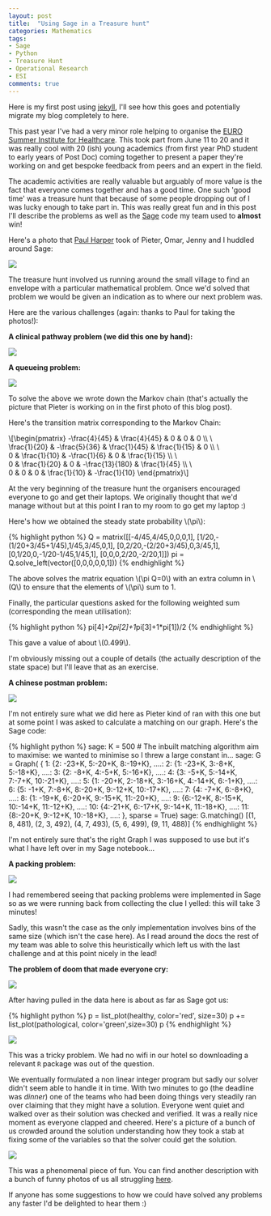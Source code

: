 ```yaml
---
layout: post
title:  "Using Sage in a Treasure hunt"
categories: Mathematics
tags:
- Sage
- Python
- Treasure Hunt
- Operational Research
- ESI
comments: true
---
```


Here is my first post using [jekyll](http://jekyllrb.com/), I'll see how this goes and potentially migrate my blog completely to here.

This past year I've had a very minor role helping to organise the [EURO Summer Institute for Healthcare](http://orahs.di.unito.it/eswi.html).
This took part from June 11 to 20 and it was really cool with 20 (ish) young academics (from first year PhD student to early years of Post Doc) coming together to present a paper they're working on and get bespoke feedback from peers and an expert in the field.

The academic activities are really valuable but arguably of more value is the fact that everyone comes together and has a good time.
One such 'good time' was a treasure hunt that because of some people dropping out of I was lucky enough to take part in.
This was really great fun and in this post I'll describe the problems as well as the [Sage](http://sagemath.org/) code my team used to __almost__ win!

Here's a photo that [Paul Harper](https://plus.google.com/+PaulHarper/posts) took of Pieter, Omar, Jenny and I huddled around Sage:

![]({{site.baseurl}}/assets/images/huddled_around_sage.jpg)

The treasure hunt involved us running around the small village to find an envelope with a particular mathematical problem.
Once we'd solved that problem we would be given an indication as to where our next problem was.

Here are the various challenges (again: thanks to Paul for taking the photos!):

**A clinical pathway problem (we did this one by hand):**

![]({{site.baseurl}}/assets/images/ESI_challenge_1.jpg)

**A queueing problem:**

![]({{site.baseurl}}/assets/images/ESI_challenge_2.jpg)

To solve the above we wrote down the Markov chain (that's actually the picture that Pieter is working on in the first photo of this blog post).

Here's the transition matrix corresponding to the Markov Chain:

\\[\begin{pmatrix}
-\frac{4}{45} & \frac{4}{45} & 0 & 0 & 0 \\\ \\\
\frac{1}{20} & -\frac{5}{36} & \frac{1}{45} & \frac{1}{15} & 0 \\\ \\\
0 & \frac{1}{10} & -\frac{1}{6} & 0 & \frac{1}{15} \\\ \\\
0 & \frac{1}{20} & 0 & -\frac{13}{180} & \frac{1}{45} \\\ \\\
0 & 0 & 0 & \frac{1}{10} & -\frac{1}{10}
\end{pmatrix}\\]

At the very beginning of the treasure hunt the organisers encouraged everyone to go and get their laptops.
We originally thought that we'd manage without but at this point I ran to my room to go get my laptop :)

Here's how we obtained the steady state probability \\(\pi\\):

{% highlight python %}
Q = matrix([[-4/45,4/45,0,0,0,1],
            [1/20,-(1/20+3/45+1/45),1/45,3/45,0,1],
            [0,2/20,-(2/20+3/45),0,3/45,1],
            [0,1/20,0,-1/20-1/45,1/45,1],
            [0,0,0,2/20,-2/20,1]])
pi = Q.solve_left(vector([0,0,0,0,0,1]))
{% endhighlight %}

The above solves the matrix equation \\(\pi Q=0\\) with an extra column in \\(Q\\) to ensure that the elements of \\(\pi\\) sum to 1.

Finally, the particular questions asked for the following weighted sum (corresponding the mean utilisation):

{% highlight python %}
pi[4]+2*pi[2]+1*pi[3]+1*pi[1])/2
{% endhighlight %}

This gave a value of about \\(0.499\\).

I'm obviously missing out a couple of details (the actually description of the state space) but I'll leave that as an exercise.

**A chinese postman problem:**

![]({{site.baseurl}}/assets/images/ESI_challenge_3.jpg)

I'm not entirely sure what we did here as Pieter kind of ran with this one but at some point I was asked to calculate a matching on our graph. Here's the Sage code:

{% highlight python %}
sage: K = 500  # The inbuilt matching algorithm aim to maximise: we wanted to minimise so I threw a large constant in...
sage: G = Graph( { 1: {2: -23+K, 5:-20+K, 8:-19+K},
....:              2: {1: -23+K, 3:-8+K, 5:-18+K},
....:              3: {2: -8+K, 4:-5+K, 5:-16+K},
....:              4: {3: -5+K, 5:-14+K, 7:-7+K, 10:-21+K},
....:              5: {1: -20+K, 2:-18+K, 3:-16+K, 4:-14+K, 6:-1+K},
....:              6: {5: -1+K, 7:-8+K, 8:-20+K, 9:-12+K, 10:-17+K},
....:              7: {4: -7+K, 6:-8+K},
....:              8: {1: -19+K, 6:-20+K, 9:-15+K, 11:-20+K},
....:              9: {6:-12+K, 8:-15+K, 10:-14+K, 11:-12+K},
....:              10: {4:-21+K, 6:-17+K, 9:-14+K, 11:-18+K},
....:              11: {8:-20+K, 9:-12+K, 10:-18+K},
....:               }, sparse = True)
sage: G.matching()
[(1, 8, 481), (2, 3, 492), (4, 7, 493), (5, 6, 499), (9, 11, 488)]
{% endhighlight %}

I'm not entirely sure that's the right Graph I was supposed to use but it's what I have left over in my Sage notebook...

**A packing problem:**

![]({{site.baseurl}}/assets/images/ESI_challenge_4.jpg)

I had remembered seeing that packing problems were implemented in Sage so as we were running back from collecting the clue I yelled: this will take 3 minutes!

Sadly, this wasn't the case as the only implementation involves bins of the same size (which isn't the case here).
As I read around the docs the rest of my team was able to solve this heuristically which left us with the last challenge and at this point nicely in the lead!

**The problem of doom that made everyone cry:**

![]({{site.baseurl}}/assets/images/ESI_challenge_5.jpg)

After having pulled in the data here is about as far as Sage got us:

{% highlight python %}
p = list_plot(healthy, color='red', size=30)
p += list_plot(pathological, color='green',size=30)
p
{% endhighlight %}

![]({{site.baseurl}}/assets/images/ESI_challenge_scatter_plot.png)

This was a tricky problem.
We had no wifi in our hotel so downloading a relevant `R` package was out of the question.

We eventually formulated a non linear integer program but sadly our solver didn't seem able to handle it in time.
With two minutes to go (the deadline was *dinner*) one of the teams who had been doing things very steadily ran over claiming that they might have a solution.
Everyone went quiet and walked over as their solution was checked and verified.
It was a really nice moment as everyone clapped and cheered.
Here's a picture of a bunch of us crowded around the solution understanding how they took a stab at fixing some of the variables so that the solver could get the solution.

![]({{site.baseurl}}/assets/images/ESI_the_end.jpg)

This was a phenomenal piece of fun.
You can find another description with a bunch of funny photos of us all struggling [here](http://orahs.di.unito.it/eswi/TH_report.pdf).

If anyone has some suggestions to how we could have solved any problems any faster I'd be delighted to hear them :)
